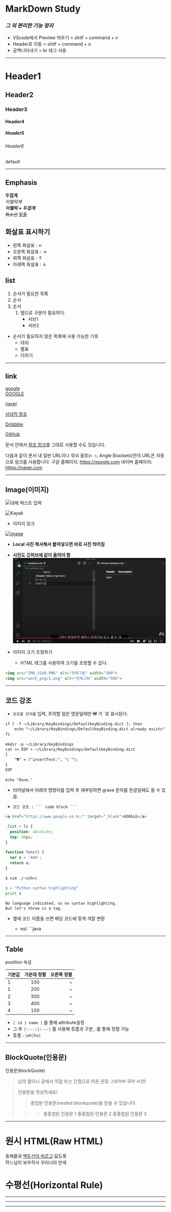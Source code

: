 # MarkDown Study

### *그 외 편리한 기능 정리*
- VScode에서 Preview 띄우기 > shitf + command + v
- Header로 이동 > shitf + command + o
- 공백나타내기 > br 태그 사용 
___
# Header1 
## Header2
### Header3
#### Header4
##### Header5
###### Header6


default
___
## Emphasis

**두껍게**   
_이텔릭체_  
**_이텔릭 + 두껍게_**  
~~취소선~~
<u>밑줄</u>

## 화살표 표시하기
- 왼쪽 화살표 : &larr;
- 오른쪽 화살표 : &rarr;
- 위쪽 화살표 : &uarr;
- 아래쪽 화살표 : &darr;

## list 
1. 순서가 필요한 목록
2. 순서
3. 순서
    1. 탭으로 구분이 필요하다.
        - 서브1
        - 서브2

- 순서가 필요하지 않은 목록에 사용 가능한 기호
    - 대쉬
    * 별표
    + 더하기
___
## link
[google](https://google.com)  
<a href="https://google.com" target="_blank">GOOGLE</a>

[naver](https://naver.com "링크 설명(title) 작성")

[상대적 참조](/Users/ds)

[Dribbble][Dribbble link]

[GitHub][1]

문서 안에서 [참조 링크]를 그대로 사용할 수도 있습니다.

다음과 같이 문서 내 일반 URL이나 꺾쇠 괄호(`< >`, Angle Brackets)안의 URL은 자동으로 링크를 사용합니다.
구글 홈페이지: https://google.com
네이버 홈페이지: <https://naver.com>

[Dribbble link]: https://dribbble.com
[1]: https://github.com
[참조 링크]: https://naver.com "네이버로 이동합니다!"
___
##  Image(이미지)
![대체 텍스트 입력](http://www.gstatic.com/webp/gallery/5.jpg "링크 설명(title) 작성")

![Kayak][logo]

[logo]: http://www.gstatic.com/webp/gallery/2.jpg "To go kayaking."

- 이미지 링크

[![image](image)](https://www.naver.com)

- **Local 사진 복사해서 붙여넣으면 바로 사진 띄어짐**
- **사진도 깃허브에 같이 올려야 함**
![Alt text](<Screenshot 2023-07-05 at 11.25.29 PM-1.png>)

- 이미지 크기 조정하기 
    - HTML 태그를 사용하여 크기를 조정할 수 있다.
```html
<img src="IMG_3249.PNG" alt="전체그림" width="300">
<img src="work_png/1.png" alt="전체그림" width="500">
```     
___
## 코드 강조 
 - `강조할 단어를` 입력, 주의할 점은 영문일때만 ₩ 가 `로 표시된다.
```
if [ -f ~/Library/KeyBindings/DefaultkeyBinding.dict ]; then
    echo "~/Library/KeyBindings/DefaultkeyBinding.dict already exists"
fi

mkdir -p ~/Library/KeyBindings
cat << EOF > ~/Library/KeyBindings/DefaultkeyBinding.dict 
{
    "₩" = ("insertText:", "\`");
}
EOF

echo "Done."
```

- 터미널에서 아래의 명령어를 입력 후 재부팅하면 grave 문자를 한글일때도 쓸 수 있음.

- `코드 강조 : ``` code block ``` `

```html
<a href="https://www.google.co.kr/" target="_blank">GOOGLE</a>
```

```css
.list > li {
  position: absolute;
  top: 40px;
}
```

```javascript
function func() {
  var a = 'AAA';
  return a;
}
```

```bash
$ vim ./~zshrc
```

```python
s = "Python syntax highlighting"
print s
```

```
No language indicated, so no syntax highlighting. 
But let's throw in a tag.
```

 - 옆에 코드 이름을 쓰면 해당 코드에 맞게 색깔 변환

    - ex) ```java
___
## Table

position 속성

기본값 | 가운데 정렬 | 오른쪽 정렬
--|:--:|--:
|1|100|~|
|1|200|~|
|2|300|~|
|3|400|~|
|4|100|~|

- `| id | name |` 를 통해 attribute설정
- 그 후 `|:---:|:---|` 를 사용해 튜플과 구분, :를 통해 정렬 가능
- 튜플 : `|eh|ho|`
___
## BlockQuote(인용문)
인용문(blockQuote)

> 남의 말이나 글에서 직접 또는 간접으로 따온 문장.
> _(네이버 국어 사전)_

> 인용문을 작성하세요!
>> 중첩된 인용문(nested blockquote)을 만들 수 있습니다.
>>> 중중첩된 인용문 1
>>> 중중첩된 인용문 2
>>> 중중첩된 인용문 3
___

# 원시 HTML(Raw HTML)

동해물과 <u>백두산이 마르고</u> 닳도록<br/>
하느님이 보우하사 우리나라 만세

# 수평선(Horizontal Rule)
---
***
________________










